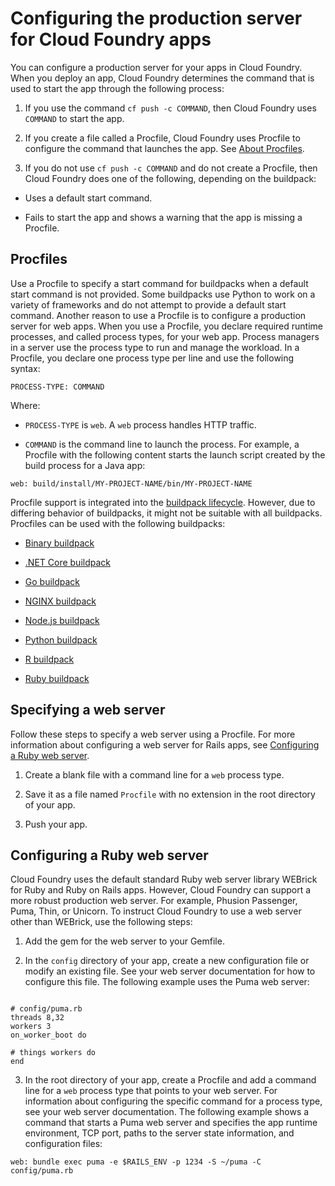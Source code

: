 # Configuring the production server for Cloud Foundry apps
You can configure a production server for your apps in Cloud Foundry.
When you deploy an app, Cloud Foundry determines the command that is used to start the app through the following process:

1. If you use the command `cf push -c COMMAND`, then Cloud Foundry uses `COMMAND` to start the app.

2. If you create a file called a Procfile, Cloud Foundry uses Procfile to configure the command that launches the app.
See [About Procfiles](https://docs.cloudfoundry.org/buildpacks/prod-server.html#procfile).

3. If you do not use `cf push -c COMMAND` and do not create a Procfile, then Cloud Foundry does one of the following,
depending on the buildpack:

* Uses a default start command.

* Fails to start the app and shows a warning that the app is missing a Procfile.

## Procfiles
Use a Procfile to specify a start command for buildpacks when a default start command is not provided.
Some buildpacks use Python to work on a variety of frameworks and do not attempt to provide a default start command.
Another reason to use a Procfile is to configure a production server for web apps.
When you use a Procfile, you declare required runtime processes, and called process types, for your web app.
Process managers in a server use the process type to run and manage the workload.
In a Procfile, you declare one process type per line and use the following syntax:
```
PROCESS-TYPE: COMMAND
```
Where:

* `PROCESS-TYPE` is `web`. A `web` process handles HTTP traffic.

* `COMMAND` is the command line to launch the process.
For example, a Procfile with the following content starts the launch script created by the build process for a Java app:
```
web: build/install/MY-PROJECT-NAME/bin/MY-PROJECT-NAME
```
Procfile support is integrated into the [buildpack lifecycle](https://github.com/cloudfoundry/buildpackapplifecycle).
However, due to differing behavior of buildpacks, it might not be suitable with all buildpacks.
Procfiles can be used with the
following buildpacks:

* [Binary buildpack](https://docs.cloudfoundry.org/buildpacks/binary/)

* [.NET Core buildpack](https://docs.cloudfoundry.org/buildpacks/dotnet-core/)

* [Go buildpack](https://docs.cloudfoundry.org/buildpacks/go/)

* [NGINX buildpack](https://docs.cloudfoundry.org/buildpacks/nginx/)

* [Node.js buildpack](https://docs.cloudfoundry.org/buildpacks/node/)

* [Python buildpack](https://docs.cloudfoundry.org/buildpacks/python/)

* [R buildpack](https://docs.cloudfoundry.org/buildpacks/r/)

* [Ruby buildpack](https://docs.cloudfoundry.org/buildpacks/ruby/)

## Specifying a web server
Follow these steps to specify a web server using a Procfile.
For more information about configuring a web server for Rails apps, see [Configuring a Ruby web server](https://docs.cloudfoundry.org/buildpacks/prod-server.html#config-ruby).

1. Create a blank file with a command line for a `web` process type.

2. Save it as a file named `Procfile` with no extension in the root directory of your app.

3. Push your app.

## Configuring a Ruby web server
Cloud Foundry uses the default standard Ruby web server library WEBrick for Ruby and Ruby on Rails apps.
However, Cloud Foundry can support a more robust production web server. For example, Phusion Passenger, Puma, Thin, or Unicorn.
To instruct Cloud Foundry to use a web server other than WEBrick, use the following steps:

1. Add the gem for the web server to your Gemfile.

2. In the `config` directory of your app, create a new configuration file or modify an existing file.
See your web server documentation for how to configure this file.
The following example uses the Puma web server:
```

# config/puma.rb
threads 8,32
workers 3
on_worker_boot do

# things workers do
end
```

3. In the root directory of your app, create a Procfile and add a command line for a `web` process type that points to your web server.
For information about configuring the specific command for a process type, see your web server documentation.
The following example shows a command that starts a Puma web server and specifies the app runtime environment, TCP port, paths to the server state information, and configuration files:
```
web: bundle exec puma -e $RAILS_ENV -p 1234 -S ~/puma -C config/puma.rb
```